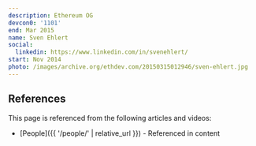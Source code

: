 ```yaml
---
description: Ethereum OG
devcon0: '1101'
end: Mar 2015
name: Sven Ehlert
social:
  linkedin: https://www.linkedin.com/in/svenehlert/
start: Nov 2014
photo: /images/archive.org/ethdev.com/20150315012946/sven-ehlert.jpg
---
```



## References

This page is referenced from the following articles and videos:

- [People]({{ '/people/' | relative_url }}) - Referenced in content